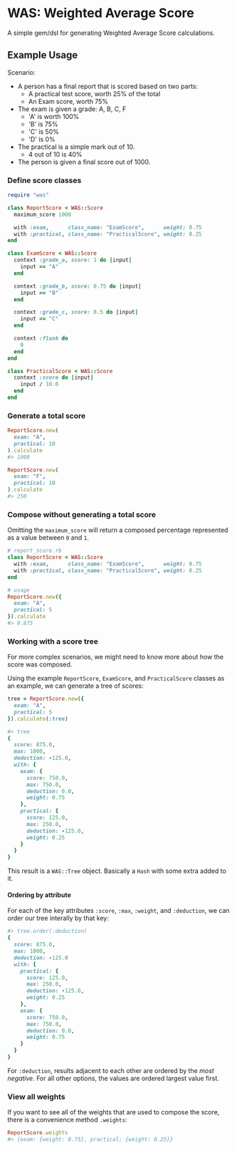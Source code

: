 # WAS: Weighted Average Score

A simple gem/dsl for generating Weighted Average Score calculations.

## Example Usage

Scenario:
* A person has a final report that is scored based on two parts:
  * A practical test score, worth 25% of the total
  * An Exam score, worth 75%
* The exam is given a grade: A, B, C, F
  * 'A' is worth 100%
  * 'B' is 75%
  * 'C' is 50%
  * 'D' is 0%
* The practical is a simple mark out of 10.
  * 4 out of 10 is 40%
* The person is given a final score out of 1000.

### Define score classes

```ruby
require "was"

class ReportScore < WAS::Score
  maximum_score 1000

  with :exam,      class_name: "ExamScore",      weight: 0.75
  with :practical, class_name: "PracticalScore", weight: 0.25
end

class ExamScore < WAS::Score
  context :grade_a, score: 1 do |input|
    input == "A"
  end

  context :grade_b, score: 0.75 do |input|
    input == "B"
  end

  context :grade_c, score: 0.5 do |input|
    input == "C"
  end

  context :flunk do
    0
  end
end

class PracticalScore < WAS::Score
  context :score do |input|
    input / 10.0
  end
end
```

### Generate a total score

```ruby
ReportScore.new(
  exam: "A",
  practical: 10
).calculate
#> 1000

ReportScore.new(
  exam: "F",
  practical: 10
).calculate
#> 250
````

### Compose without generating a total score

Omitting the `maximum_score` will return a composed percentage represented as a value between `0` and `1`.

```ruby
# report_score.rb
class ReportScore < WAS::Score
  with :exam,      class_name: "ExamScore",      weight: 0.75
  with :practical, class_name: "PracticalScore", weight: 0.25
end
```

```ruby
# usage
ReportScore.new({
  exam: "A",
  practical: 5
}).calculate
#> 0.875
```

### Working with a score tree

For more complex scenarios, we might need to know more about how the score was composed.

Using the example `ReportScore`, `ExamScore`, and `PracticalScore` classes as
an example, we can generate a tree of scores:

```ruby
tree = ReportScore.new({
  exam: "A",
  practical: 5
}).calculate(:tree)

#> tree
{
  score: 875.0,
  max: 1000,
  deduction: -125.0,
  with: {
    exam: {
      score: 750.0,
      max: 750.0,
      deduction: 0.0,
      weight: 0.75
    },
    practical: {
      score: 125.0,
      max: 250.0,
      deduction: -125.0,
      weight: 0.25
    }
  }
}
```

This result is a `WAS::Tree` object. Basically a `Hash` with some extra
added to it.

#### Ordering by attribute

For each of the key attributes `:score`, `:max`, `:weight`, and
`:deduction`, we can order our tree interally by that key:

```ruby
#> tree.order(:deduction)
{
  score: 875.0,
  max: 1000,
  deduction: -125.0
  with: {
    practical: {
      score: 125.0,
      max: 250.0,
      deduction: -125.0,
      weight: 0.25
    },
    exam: {
      score: 750.0,
      max: 750.0,
      deduction: 0.0,
      weight: 0.75
    }
  }
}
```

For `:deduction`, results adjacent to each other are ordered by the
_most negative_. For all other options, the values are ordered largest
value first.

### View all weights

If you want to see all of the weights that are used to compose the score,
there is a convenience method `.weights`:

```ruby
ReportScore.weights
#> {exam: {weight: 0.75}, practical: {weight: 0.25}}
